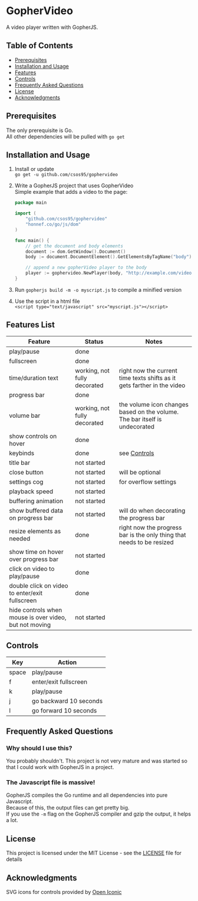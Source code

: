 # GopherVideo
A video player written with GopherJS.

## Table of Contents

  - [Prerequisites](#prerequisites)
  - [Installation and Usage](#installation-and-usage)
  - [Features](#features-list)
  - [Controls](#controls)
  - [Frequently Asked Questions](#frequently-asked-questions)
  - [License](#license)
  - [Acknowledgments](#acknowledgments)

## Prerequisites

The only prerequisite is Go.  
All other dependencies will be pulled with `go get`

## Installation and Usage

1. Install or update  
	`go get -u github.com/csos95/gophervideo`

2. Write a GopherJS project that uses GopherVideo  
	Simple example that adds a video to the page:
	```Go
	package main

	import (
		"github.com/csos95/gophervideo"
		"honnef.co/go/js/dom"
	)

	func main() {
		// get the document and body elements
		document := dom.GetWindow().Document()
		body := document.DocumentElement().GetElementsByTagName("body")[0].(*dom.HTMLBodyElement)

		// append a new gopherVideo player to the body
		player := gophervideo.NewPlayer(body, "http://example.com/video.mp4")
	}
	```
3. Run `gopherjs build -m -o myscript.js` to compile a minified version
4. Use the script in a html file  
	`<script type="text/javascript" src="myscript.js"></script>`
  

## Features List

| Feature | Status | Notes |
|-|-|-|
| play/pause | done |
| fullscreen | done |
| time/duration text | working, not fully decorated | right now the current time texts shifts as it gets farther in the video |
| progress bar | done |
| volume bar | working, not fully decorated | the volume icon changes based on the volume. The bar itself is undecorated |
| show controls on hover | done |
| keybinds | done | see [Controls](#controls) |
| title bar | not started |
| close button | not started | will be optional |
| settings cog | not started | for overflow settings |
| playback speed | not started |
| buffering animation | not started |
| show buffered data on progress bar | not started | will do when decorating the progress bar |
| resize elements as needed | done | right now the progress bar is the only thing that needs to be resized |
| show time on hover over progress bar | not started |
| click on video to play/pause | done |
| double click on video to enter/exit fullscreen | done |
| hide controls when mouse is over video, but not moving | not started |

## Controls
| Key | Action |
|-|-|
| space | play/pause |
| f | enter/exit fullscreen |
| k | play/pause |
| j | go backward 10 seconds |
| l | go forward 10 seconds |

## Frequently Asked Questions

### Why should I use this?

You probably shouldn't. This project is not very mature and was started so that I could work with GopherJS in a project.

### The Javascript file is massive!

GopherJS compiles the Go runtime and all dependencies into pure Javascript.  
Because of this, the output files can get pretty big.  
If you use the `-m` flag on the GopherJS compiler and gzip the output, it helps a lot.

## License
This project is licensed under the MIT License - see the [LICENSE](LICENSE) file for details

## Acknowledgments

SVG icons for controls provided by [Open Iconic](www.useiconic.com/open)
